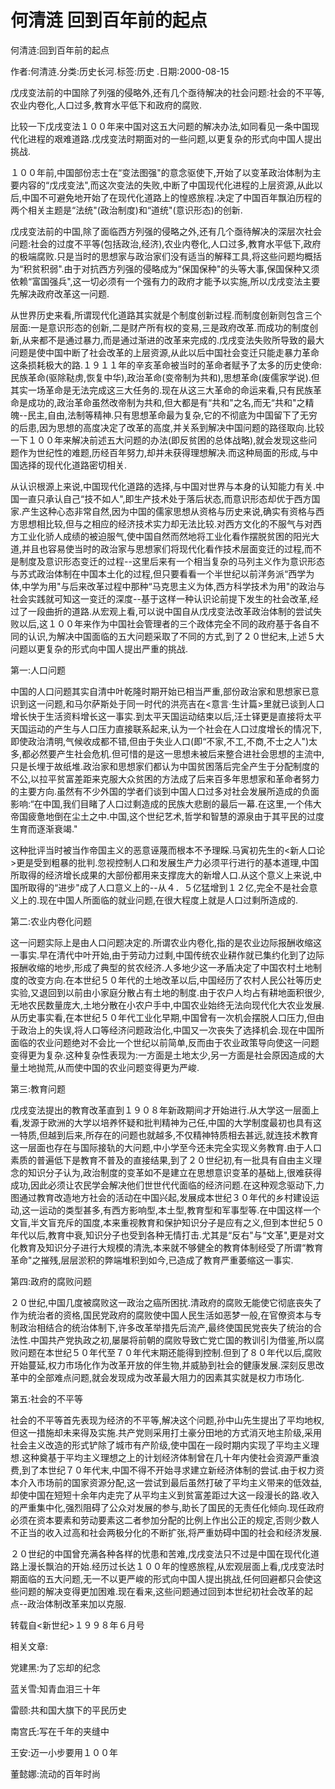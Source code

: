 # 何清涟  回到百年前的起点    
    
何清涟:回到百年前的起点    
作者:何清涟.分类:历史长河.标签:历史 .日期:2000-08-15    
戊戌变法前的中国除了列强的侵略外,还有几个亟待解决的社会问题:社会的不平等,农业内卷化,人口过多,教育水平低下和政府的腐败.    
比较一下戊戌变法１００年来中国对这五大问题的解决办法,如同看见一条中国现代化进程的艰难道路.戊戌变法时期面对的一些问题,以更复杂的形式向中国人提出挑战.    
１００年前,中国部份志士在“变法图强"的意念驱使下,开始了以变革政治体制为主要内容的“戊戌变法",而这次变法的失败,中断了中国现代化进程的上层资源,从此以后,中国不可避免地开始了在现代化道路上的惶惑旅程.决定了中国百年飘泊历程的两个相关主题是“法统"(政治制度)和“道统"(意识形态)的创新.    
戊戌变法前的中国,除了面临西方列强的侵略之外,还有几个亟待解决的深层次社会问题:社会的过度不平等(包括政治,经济),农业内卷化,人口过多,教育水平低下,政府的极端腐败.只是当时的思想家与政治家们没有适当的解释工具,将这些问题均概括为“积贫积弱".由于对抗西方列强的侵略成为“保国保种"的头等大事,保国保种又须依赖“富国强兵",这一切必须有一个强有力的政府才能予以实施,所以戊戌变法主要先解决政府改革这一问题.    
从世界历史来看,所谓现代化道路其实就是个制度创新过程.而制度创新则包含三个层面:一是意识形态的创新,二是财产所有权的变易,三是政府改革.而成功的制度创新,从来都不是通过暴力,而是通过渐进的改革来完成的.戊戌变法失败所导致的最大问题是使中国中断了社会改革的上层资源,从此以后中国社会变迁只能走暴力革命这条损耗极大的路.１９１１年的辛亥革命被当时的革命者赋予了太多的历史使命:民族革命(驱除鞑虏,恢复中华),政治革命(变帝制为共和),思想革命(废儒家学说).但其实一场革命是无法完成这三大任务的.现在从这三大革命的命运来看,只有民族革命是成功的,政治革命虽然改帝制为共和,但大都是有“共和"之名,而无“共和"之精魄--民主,自由,法制等精神.只有思想革命最为复杂,它的不彻底为中国留下了无穷的后患,因为思想的高度决定了改革的高度,并关系到解决中国问题的路径取向.比较一下１００年来解决前述五大问题的办法(即反贫困的总体战略),就会发现这些问题作为世纪性的难题,历经百年努力,却并未获得理想解决.而这种局面的形成,与中国选择的现代化道路密切相关.    
从认识根源上来说,中国现代化道路的选择,与中国对世界与本身的认知能力有关.中国一直只承认自己“技不如人",即生产技术处于落后状态,而意识形态却优于西方国家.产生这种心态非常自然,因为中国的儒家思想从资格与历史来说,确实有资格与西方思想相比较,但与之相应的经济技术实力却无法比较.对西方文化的不服气与对西方工业化骄人成绩的被迫服气,使中国自然而然地将工业化看作摆脱贫困的阳光大道,并且也容易使当时的政治家与思想家们将现代化看作技术层面变迁的过程,而不是制度及意识形态变迁的过程--这里后来有一个相当复杂的马列主义作为意识形态与苏式政治体制在中国本土化的过程,但只要看看一个半世纪以前洋务派“西学为体,中学为用"与后来改革过程中那种“马克思主义为体,西方科学技术为用"的政治与社会实践就可知这一变迁的深度--基于这样一种认识论前提下发生的社会改革,经过了一段曲折的道路.从宏观上看,可以说中国自从戊戌变法改革政治体制的尝试失败以后,这１００年来作为中国社会管理者的三个政体完全不同的政府基于各自不同的认识,为解决中国面临的五大问题采取了不同的方式,到了２０世纪末,上述５大问题以更复杂的形式向中国人提出严重的挑战.    
第一:人口问题    
中国的人口问题其实自清中叶乾隆时期开始已相当严重,部份政治家和思想家已意识到这一问题,和马尔萨斯处于同一时代的洪亮吉在<意言·生计篇>里就已谈到人口增长快于生活资料增长这一事实.到太平天国运动结束以后,汪士铎更是直接将太平天国运动的产生与人口压力直接联系起来,认为一个社会在人口过度增长的情况下,即使政治清明,气候收成都不错,但由于失业人口(即“不家,不工,不商,不士之人")太多,都必然要产生社会危机.但可惜的是这一思想未被后来整合进社会思想的主流中,只是长埋于故纸堆.政治家和思想家们都认为中国贫困落后完全产生于分配制度的不公,以拉平贫富差距来克服大众贫困的方法成了后来百多年思想家和革命者努力的主要方向.虽然有不少外国的学者们谈到中国人口过多对社会发展所造成的负面影响:“在中国,我们目睹了人口过剩造成的民族大悲剧的最后一幕.在这里,一个伟大帝国疲惫地倒在尘土之中.中国,这个世纪艺术,哲学和智慧的源泉由于其平民的过度生育而逐渐衰竭."    
这种批评当时被当作帝国主义的恶意诬蔑而根本不予理睬.马寅初先生的<新人口论>更是受到粗暴的批判.忽视控制人口和发展生产力必须平行进行的基本道理,中国所取得的经济增长成果的大部份都用来支撑庞大的新增人口.从这个意义上来说,中国所取得的“进步"成了人口意义上的--从４．５亿猛增到１２亿,完全不是社会意义上的.现在中国人所面临的就业问题,在很大程度上就是人口过剩所造成的.    
第二:农业内卷化问题    
这一问题实际上是由人口问题决定的.所谓农业内卷化,指的是农业边际报酬收缩这一事实.早在清代中叶开始,由于劳动力过剩,中国传统农业耕作就已集约化到了边际报酬收缩的地步,形成了典型的贫农经济.人多地少这一矛盾决定了中国农村土地制度的改变方向.在本世纪５０年代的土地改革以后,中国经历了农村人民公社等历史实验,又退回到以前由小家庭分散占有土地的制度.由于农户人均占有耕地面积很少,无地农民数量庞大,土地分散在小农户手中,中国农业始终无法向现代化大农业发展.从历史事实看,在本世纪５０年代工业化早期,中国曾有一次机会摆脱人口压力,但由于政治上的失误,将人口等经济问题政治化,中国又一次丧失了选择机会.现在中国所面临的农业问题绝对不会比一个世纪以前简单,反而由于农业政策导向使这一问题变得更为复杂.这种复杂性表现为:一方面是土地太少,另一方面是社会原因造成的大量土地抛荒,从而使中国的农业问题变得更为严峻.    
第三:教育问题    
戊戌变法提出的教育改革直到１９０８年新政期间才开始进行.从大学这一层面上看,发源于欧洲的大学以培养怀疑和批判精神为己任,中国的大学制度最初也具有这一特质,但越到后来,所存在的问题也就越多,不仅精神特质相去甚远,就连技术教育这一层面也存在与国际接轨的大问题,中小学至今还未完全实现义务教育.由于人口素质的普遍低下是教育不普及的直接结果,到了２０世纪初,有一批具有自由主义理念的知识分子认为,政治制度的变革如不是建立在思想意识变革的基础上,很难获得成功,因此必须让农民学会解决他们世世代代面临的经济问题.在这种观念驱动下,力图通过教育改造地方社会的活动在中国兴起,发展成本世纪３０年代的乡村建设运动,这一运动的类型甚多,有西方影响型,本土型,教育型和军事型等.在中国这样一个文盲,半文盲充斥的国度,本来重视教育和保护知识分子是应有之义,但到本世纪５０年代以后,教育中衰,知识分子也受到各种无情打击.尤其是“反右"与“文革",更是对文化教育及知识分子进行大规模的清洗,本来就不够健全的教育体制经受了所谓“教育革命"之摧残,层层淤积的弊端堆积到如今,已造成了教育严重萎缩这一事实.    
第四:政府的腐败问题    
２０世纪,中国几度被腐败这一政治之癌所困扰.清政府的腐败无能使它彻底丧失了作为统治者的资格,国民党政府的腐败使中国人民生活如恶梦一般,在官僚资本与专制政治相结合的统治体制下,许多改革举措先后流产,最终使国民党丧失了统治的合法性.中国共产党执政之初,屡屡将前朝的腐败导致亡党亡国的教训引为借鉴,所以腐败问题在本世纪５０年代至７０年代末期还能得到控制.但到了８０年代以后,腐败开始蔓延,权力市场化作为改革开放的伴生物,并威胁到社会的健康发展.深刻反思改革中的全部难点问题,就会发现成为改革最大阻力的因素其实就是权力市场化.    
第五:社会的不平等    
社会的不平等首先表现为经济的不平等,解决这个问题,孙中山先生提出了平均地权,但这一措施却未来得及实施.共产党则采用打土豪分田地的方式消灭地主阶级,采用社会主义改造的形式铲除了城市有产阶级,使中国在一段时期内实现了平均主义理想.这种奠基于平均主义理想之上的计划经济体制曾在几十年内使社会资源严重浪费,到了本世纪７０年代末,中国不得不开始寻求建立新经济体制的尝试.由于权力资本介入市场前的国家资源分配,这一尝试到最后虽然打破了平均主义带来的低效益,却使中国在短短十余年内走完了从平均主义到贫富差距过大这一段漫长的路.收入的严重集中化,强烈阻碍了公众对发展的参与,助长了国民的无责任化倾向.现任政府必须在资本要素和劳动要素这二者参加分配的比例上作出公正的规定,否则少数人不正当的收入过高和社会两极分化的不断扩张,将严重妨碍中国的社会和经济发展.    
２０世纪的中国曾充满各种各样的忧患和苦难,戊戌变法只不过是中国在现代化道路上漫长飘泊的开始.经历过长达１００年的惶惑旅程,从宏观层面上看,戊戌变法时期面临的五大问题,无一不以更严峻的形式向中国人提出挑战,任何回避都只会使这些问题的解决变得更加困难.现在看来,这些问题通过回到本世纪初社会改革的起点--政治体制改革来加以克服.    
转载自<新世纪>１９９８年６月号    
    
相关文章:    
党建黑:为了忘却的纪念    
蓝关雪:知青血泪三十年    
雷颐:共和国大旗下的平民历史    
南宫氏:写在千年的夹缝中    
王安:迈一小步要用１００年    
董懿娜:流动的百年时尚